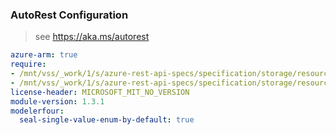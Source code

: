 ### AutoRest Configuration

> see https://aka.ms/autorest

``` yaml
azure-arm: true
require:
- /mnt/vss/_work/1/s/azure-rest-api-specs/specification/storage/resource-manager/readme.md
- /mnt/vss/_work/1/s/azure-rest-api-specs/specification/storage/resource-manager/readme.go.md
license-header: MICROSOFT_MIT_NO_VERSION
module-version: 1.3.1
modelerfour:
  seal-single-value-enum-by-default: true
```